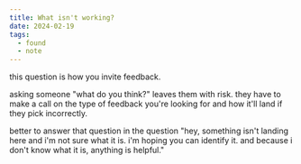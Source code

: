 ```yaml
---
title: What isn't working?
date: 2024-02-19
tags:
  - found
  - note
---
```


this question is how you invite feedback.

asking someone "what do you think?" leaves them with risk. they have to make a call on the type of feedback you're looking for and how it'll land if they pick incorrectly.

better to answer that question in the question "hey, something isn't landing here and i'm not sure what it is. i'm hoping you can identify it. and because i don't know what it is, anything is helpful."
